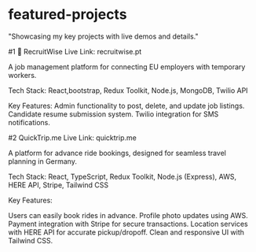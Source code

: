 # featured-projects
"Showcasing my key projects with live demos and details."

#1
🚀 RecruitWise
Live Link: recruitwise.pt

A job management platform for connecting EU employers with temporary workers.

Tech Stack: React,bootstrap, Redux Toolkit, Node.js, MongoDB, Twilio API

Key Features:
Admin functionality to post, delete, and update job listings.
Candidate resume submission system.
Twilio integration for SMS notifications.

#2 
QuickTrip.me
Live Link: quicktrip.me

A platform for advance ride bookings, designed for seamless travel planning in Germany.

Tech Stack: React, TypeScript, Redux Toolkit, Node.js (Express), AWS, HERE API, Stripe, Tailwind CSS

Key Features:

Users can easily book rides in advance.
Profile photo updates using AWS.
Payment integration with Stripe for secure transactions.
Location services with HERE API for accurate pickup/dropoff.
Clean and responsive UI with Tailwind CSS.
